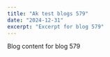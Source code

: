 ```yaml
---
title: "Ak test blogs 579"
date: "2024-12-31"
excerpt: "Excerpt for blog 579"
---
```


Blog content for blog 579